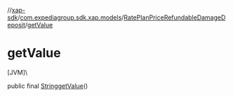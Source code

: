 //[xap-sdk](../../../index.md)/[com.expediagroup.sdk.xap.models](../index.md)/[RatePlanPriceRefundableDamageDeposit](index.md)/[getValue](get-value.md)

# getValue

[JVM]\

public final [String](https://docs.oracle.com/javase/8/docs/api/java/lang/String.html)[getValue](get-value.md)()
